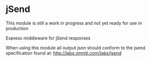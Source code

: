 jSend
=====

This module is still a work in progress and not yet ready for use in production


Express middleware for jSend responses

When using this module all output json should conform to the jsend specification found at:
http://labs.omniti.com/labs/jsend
